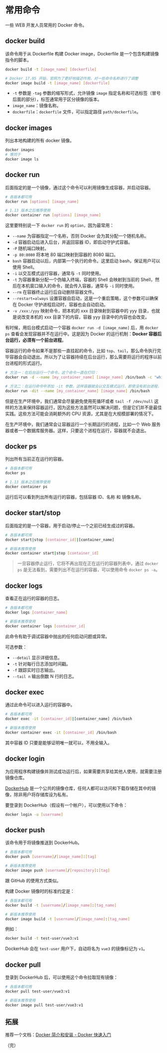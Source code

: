 # 常用命令

一些 WEB 开发人员常用的 Docker 命令。

## docker build

该命令用于从 Dockerfile 构建 Docker image，Dockerfile 是一个包含构建镜像指令的脚本。

```bash
docker build -t [image_name] [dockerfile]

# Docker 17.05 开始，官网为了更好地描述作用，对一些命令名称进行了调整
docker image build -t [image_name] [dockerfile]
```

* `-t` 参数是 `-tag` 参数的缩写形式，允许镜像 `image` 指定名称和可选标签（冒号后面的部分），标签通常用于区分镜像的版本。
* `image_name`：镜像名称。
* `dockerfile`：`dockerfile` 文件，可以指定路径 `path/dockerfile`。

## docker images

列出本地构建的所有 docker 镜像。

```bash
docker images
# 等同于
docker image ls
```

## docker run

后面指定的是一个镜像，通过这个命令可以利用镜像生成容器，并启动容器。

```bash
# 各版本都可用
docker run [options] [image_name]

# 1.13 版本之后推荐使用
docker container run [options] [image_name]
```

这里要特别说一下 `docker run` 的 `option`，因为最常用：

* `--name` 为容器指定一个名称，否则 Docker 会为其分配一个随机名称。
* `-d` 容器启动后进入后台，并返回容器 ID，即启动守护式容器。
* `-P` 随机端口映射。
* `-p 80:8080` 将本地 80 端口映射到容器的 8080 端口。
* `bash` 容器启动以后，内部第一个执行的命令。这里启动 bash，保证用户可以使用 Shell。
* `-i` 以交互模式运行容器，通常与 `-t` 同时使用。
* `-t` 为容器重新分配一个伪输入终端，容器的 Shell 会映射到当前的 Shell，然后在本机窗口输入的命令，就会传入容器，通常与 `-i` 同时使用。
* `--rm` 在容器终止运行后自动删除容器文件。
* `--restart=always` 设置容器自启动，这是一个重启策略，这个参数可以确保在 Docker 守护进程启动时，容器也会自动启动。
* `-v /xxx:/yyy` 映射命令，把本机的 xxx 目录映射到容器中的 yyy 目录，也就是说改变本机的 xxx 目录下的内容，容器 yyy 目录中的内容也会改变。

有时候，用后台模式启动一个容器 `docker run -d [image_name]` 后，用 `docker ps` 查看会发现容器并不在运行中。这是因为 Docker 的运行机制：**Docker 容器后台运行，必须有一个前台进程**。

容器运行的命令如果不是那些一直挂起的命令，比如 `top`、`tail`，那么命令执行完毕容器会自动退出。所以为了让容器持续在后台运行，那么需要将运行的程序以前台进程的形式运行。

```bash
# 方法一：在后台运行一个命令，这个命令一直在打印：
docker run -d --name [my_container_name] [image_name] /bin/bash -c "while true; do echo hello world; sleep 3600; done"

# 方法二：在运行命令中添加 -it 参数，这样容器就会以交互模式运行，即使没有前台进程，也不会退出
docker run -dit --name [my_container_name] [image_name] /bin/bash
```

但是在生产环境中，我们通常会尽量避免使用死循环或者 `tail -f /dev/null` 这样的方法来保持容器运行，因为这些方法虽然可以解决问题，但是它们并不是最佳实践。这些方法可能会消耗额外的 CPU 资源，尤其是在大规模部署的情况下。

在生产环境中，我们通常会让容器运行一个长期运行的进程，比如一个 Web 服务器或者一个数据库服务器。这样，只要这个进程在运行，容器就不会退出。

## docker ps

列出所有当前正在运行的容器。

```bash
# 各版本都可用
docker ps

# 1.13 版本之后推荐使用
docker container ps
```

运行后可以看到列出所有运行的容器，包括容器 ID、名称 和 镜像名称。

## docker start/stop

后面指定的是一个容器，用于启动/停止一个之前已经生成过的容器。

```bash
# 各版本都可用
docker start|stop [container_id]|[container_name]

# 新版本推荐使用
docker container start|stop [container_id]
```

> 一旦容器停止运行，它将不再出现在正在运行的容器列表中，通过 `docker ps` 是无法看到，需要列出不在运行的容器，可以使用命令 `docker ps -a`。

## docker logs

查看正在运行的容器的日志。

```bash
# 各版本都可用
docker logs [container_name]

# 新版本推荐使用
docker container logs [container_id]
```

此命令有助于调试容器中抛出的任何启动问题或异常。

可选参数：

* `--detail` 显示详细信息。
* `-t` 针对每行日志添加时间戳。
* `-f` 跟踪实时日志输出。
* `--tail n` 输出倒数 N 行的日志。

## docker exec

通过此命令可以进入运行的容器中。

```bash
# 各版本都可用
docker exec -it [container_id]|[container_name] /bin/bash

# 新版本推荐使用
docker container exec -it [container_id] /bin/bash
```

其中容器 ID 只要是能够证明唯一就可以，不用全输入。

## docker login

为应用程序构建镜像并测试成功运行后，如果需要共享给其他人使用，就需要注册镜像仓库。

[DockerHub](https://hub.docker.com/) 是一个公共的镜像仓库，任何人都可以访问和下载存储在其中的镜像，除非用户将存储库设为私有。

要登录到 DockerHub（假设有一个帐户），可以使用以下命令：

```bash
docker login -u [username]
```

## docker push

该命令用于将镜像推送到 DockerHub。

```bash
# 各版本都可用
docker push [username]/[image_name]:[tag]

# 新版本推荐使用
docker image push [username]/[repository]:[tag]
```

跟 GitHub 的使用方式类似。

构建 Docker 镜像时的标准约定是：

```bash
# 各版本都可用
docker build -t [username]/[image_name]:[tag_name]

# 新版本推荐使用
docker image build -t [username]/[image_name]:[tag_name]
```

例如：

```bash
docker build -t test-user/vue3:v1
```

DockerHub 会在 `test-user` 用户下，自动将名为 `vue3` 的镜像标记为 `v1`。

## docker pull

登录到 DockerHub 后，可以使用这个命令拉取现有镜像：

```bash
# 各版本都可用
docker pull test-user/vue3:v1

# 新版本推荐使用
docker image pull test-user/vue3:v1
```

## 拓展

推荐一个文档：[Docker 简介和安装 - Docker 快速入门](https://docker.easydoc.net/doc/81170005/cCewZWoN/lTKfePfP)

（完）
